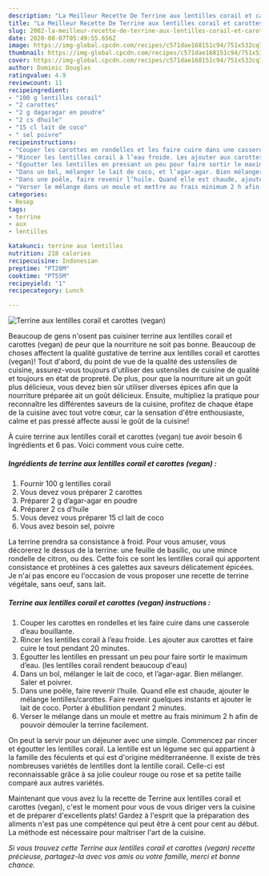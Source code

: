 ```yaml
---
description: "La Meilleur Recette De Terrine aux lentilles corail et carottes (vegan)"
title: "La Meilleur Recette De Terrine aux lentilles corail et carottes (vegan)"
slug: 2002-la-meilleur-recette-de-terrine-aux-lentilles-corail-et-carottes-vegan
date: 2020-08-07T05:49:55.656Z
image: https://img-global.cpcdn.com/recipes/c571dae168151c94/751x532cq70/terrine-aux-lentilles-corail-et-carottes-vegan-photo-principale-de-la-recette.jpg
thumbnail: https://img-global.cpcdn.com/recipes/c571dae168151c94/751x532cq70/terrine-aux-lentilles-corail-et-carottes-vegan-photo-principale-de-la-recette.jpg
cover: https://img-global.cpcdn.com/recipes/c571dae168151c94/751x532cq70/terrine-aux-lentilles-corail-et-carottes-vegan-photo-principale-de-la-recette.jpg
author: Dominic Douglas
ratingvalue: 4.9
reviewcount: 11
recipeingredient:
- "100 g lentilles corail"
- "2 carottes"
- "2 g dagaragar en poudre"
- "2 cs dhuile"
- "15 cl lait de coco"
- " sel poivre"
recipeinstructions:
- "Couper les carottes en rondelles et les faire cuire dans une casserole d’eau bouillante."
- "Rincer les lentilles corail à l’eau froide. Les ajouter aux carottes et faire cuire le tout pendant 20 minutes."
- "Égoutter les lentilles en pressant un peu pour faire sortir le maximum d’eau. (les lentilles corail rendent beaucoup d&#39;eau)"
- "Dans un bol, mélanger le lait de coco, et l’agar-agar. Bien mélanger. Saler et poivrer."
- "Dans une poêle, faire revenir l’huile. Quand elle est chaude, ajouter le mélange lentilles/carottes. Faire revenir quelques instants et ajouter le lait de coco. Porter à ébullition pendant 2 minutes."
- "Verser le mélange dans un moule et mettre au frais minimum 2 h afin de pouvoir démouler la terrine facilement."
categories:
- Resep
tags:
- terrine
- aux
- lentilles

katakunci: terrine aux lentilles 
nutrition: 218 calories
recipecuisine: Indonesian
preptime: "PT28M"
cooktime: "PT55M"
recipeyield: "1"
recipecategory: Lunch

---
```



![Terrine aux lentilles corail et carottes (vegan)](https://img-global.cpcdn.com/recipes/c571dae168151c94/751x532cq70/terrine-aux-lentilles-corail-et-carottes-vegan-photo-principale-de-la-recette.jpg)

Beaucoup de gens n'osent pas cuisiner terrine aux lentilles corail et carottes (vegan) de peur que la nourriture ne soit pas bonne. Beaucoup de choses affectent la qualité gustative de terrine aux lentilles corail et carottes (vegan)! Tout d'abord, du point de vue de la qualité des ustensiles de cuisine, assurez-vous toujours d'utiliser des ustensiles de cuisine de qualité et toujours en état de propreté. De plus, pour que la nourriture ait un goût plus délicieux, vous devez bien sûr utiliser diverses épices afin que la nourriture préparée ait un goût délicieux. Ensuite, multipliez la pratique pour reconnaître les différentes saveurs de la cuisine, profitez de chaque étape de la cuisine avec tout votre cœur, car la sensation d'être enthousiaste, calme et pas pressé affecte aussi le goût de la cuisine!

<!--inarticleads1-->

À cuire terrine aux lentilles corail et carottes (vegan) tue avoir besoin 6 Ingrédients et 6 pas. Voici comment vous cuire cette.

##### Ingrédients de terrine aux lentilles corail et carottes (vegan) :

1. Fournir 100 g lentilles corail
1. Vous devez vous préparer 2 carottes
1. Préparer 2 g d’agar-agar en poudre
1. Préparer 2 cs d’huile
1. Vous devez vous préparer 15 cl lait de coco
1. Vous avez besoin  sel, poivre


La terrine prendra sa consistance à froid. Pour vous amuser, vous décorerez le dessus de la terrine: une feuille de basilic, ou une mince rondelle de citron, ou des. Cette fois ce sont les lentilles corail qui apportent consistance et protéines à ces galettes aux saveurs délicatement épicées. Je n&#39;ai pas encore eu l&#39;occasion de vous proposer une recette de terrine végétale, sans oeuf, sans lait. 

<!--inarticleads2-->

##### Terrine aux lentilles corail et carottes (vegan) instructions :

1. Couper les carottes en rondelles et les faire cuire dans une casserole d’eau bouillante.
1. Rincer les lentilles corail à l’eau froide. Les ajouter aux carottes et faire cuire le tout pendant 20 minutes.
1. Égoutter les lentilles en pressant un peu pour faire sortir le maximum d’eau. (les lentilles corail rendent beaucoup d&#39;eau)
1. Dans un bol, mélanger le lait de coco, et l’agar-agar. Bien mélanger. Saler et poivrer.
1. Dans une poêle, faire revenir l’huile. Quand elle est chaude, ajouter le mélange lentilles/carottes. Faire revenir quelques instants et ajouter le lait de coco. Porter à ébullition pendant 2 minutes.
1. Verser le mélange dans un moule et mettre au frais minimum 2 h afin de pouvoir démouler la terrine facilement.


On peut la servir pour un déjeuner avec une simple. Commencez par rincer et égoutter les lentilles corail. La lentille est un légume sec qui appartient à la famille des féculents et qui est d&#39;origine méditerranéenne. Il existe de très nombreuses variétés de lentilles dont la lentille corail. Celle-ci est reconnaissable grâce à sa jolie couleur rouge ou rose et sa petite taille comparé aux autres variétés. 

<!--inarticleads1-->

<p>
Maintenant que vous avez lu la recette de Terrine aux lentilles corail et carottes (vegan), c'est le moment pour vous de vous diriger vers la cuisine et de préparer d'excellents plats! Gardez à l'esprit que la préparation des aliments n'est pas une compétence qui peut être à cent pour cent au début. La méthode est nécessaire pour maîtriser l'art de la cuisine.
</p>

<p>
<i>Si vous trouvez cette Terrine aux lentilles corail et carottes (vegan) recette précieuse, partagez-la avec vos amis ou votre famille, merci et bonne chance.</i>
</p>
